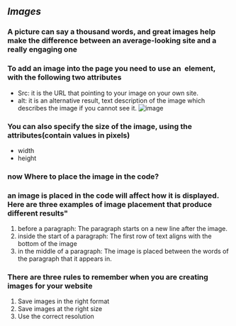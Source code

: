## ***Images***

### A picture can say a thousand words, and great images help make the difference between an average-looking site and a really engaging one

### To add an image into the page you need to use an <img> element, with the following two attributes

* Src: it is the URL that pointing to your image on your own site.
* alt: it is an alternative result, text description of the image which describes the image if you cannot see it.
![image](http://www.easytolearning.com/webroot/ck_files/files/html-image-tag.png)

### You can also specify the size of the image, using the attributes(contain values in pixels)

* width
* height

### now Where to place the image in the code?  

### an image is placed in the code will affect how it is displayed. Here are three examples of image placement that produce different results"

1. before a paragraph: The paragraph starts on a new line after the image.
2. inside the start of a paragraph: The first row of text aligns with the bottom of the image
3. in the middle of a paragraph: The image is placed between the words of the paragraph that it appears in.

### There are three rules to remember when you are creating images for your website

1. Save images in the right format
2. Save images at the right size
3. Use the correct resolution

